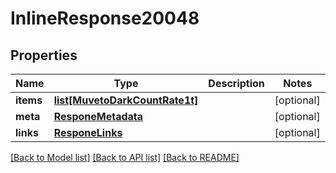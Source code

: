 # InlineResponse20048

## Properties
Name | Type | Description | Notes
------------ | ------------- | ------------- | -------------
**items** | [**list[MuvetoDarkCountRate1t]**](MuvetoDarkCountRate1t.md) |  | [optional] 
**meta** | [**ResponeMetadata**](ResponeMetadata.md) |  | [optional] 
**links** | [**ResponeLinks**](ResponeLinks.md) |  | [optional] 

[[Back to Model list]](../README.md#documentation-for-models) [[Back to API list]](../README.md#documentation-for-api-endpoints) [[Back to README]](../README.md)


